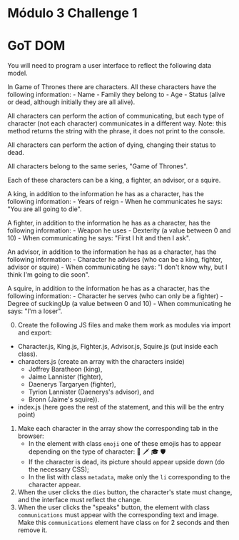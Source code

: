 # Módulo 3 Challenge 1

# GoT DOM

You will need to program a user interface to reflect the following data model.

In Game of Thrones there are characters. All these characters have the following information: - Name - Family they belong to - Age - Status (alive or dead, although initially they are all alive).

All characters can perform the action of communicating, but each type of character (not each character) communicates in a different way. Note: this method returns the string with the phrase, it does not print to the console.

All characters can perform the action of dying, changing their status to dead.

All characters belong to the same series, "Game of Thrones".

Each of these characters can be a king, a fighter, an advisor, or a squire.

A king, in addition to the information he has as a character, has the following information: - Years of reign - When he communicates he says: "You are all going to die".

A fighter, in addition to the information he has as a character, has the following information: - Weapon he uses - Dexterity (a value between 0 and 10) - When communicating he says: "First I hit and then I ask".

An advisor, in addition to the information he has as a character, has the following information: - Character he advises (who can be a king, fighter, advisor or squire) - When communicating he says: "I don't know why, but I think I'm going to die soon".

A squire, in addition to the information he has as a character, has the following information: - Character he serves (who can only be a fighter) - Degree of suckingUp (a value between 0 and 10) - When communicating he says: "I'm a loser".

0. Create the following JS files and make them work as modules via import and export:

-   Character.js, King.js, Fighter.js, Advisor.js, Squire.js (put inside each class).
-   characters.js (create an array with the characters inside)
    -   Joffrey Baratheon (king),
    -   Jaime Lannister (fighter),
    -   Daenerys Targaryen (fighter),
    -   Tyrion Lannister (Daenerys's advisor), and
    -   Bronn (Jaime's squire)).
-   index.js (here goes the rest of the statement, and this will be the entry point)

1. Make each character in the array show the corresponding tab in the browser:
    - In the element with class `emoji` one of these emojis has to appear depending on the type of character: 👑 🗡 🎓 🛡
    - If the character is dead, its picture should appear upside down (do the necessary CSS);
    - In the list with class `metadata`, make only the `li` corresponding to the character appear.
2. When the user clicks the `dies` button, the character's state must change, and the interface must reflect the change.
3. When the user clicks the "speaks" button, the element with class `communications` must appear with the corresponding text and image. Make this `communications` element have class `on` for 2 seconds and then remove it.

